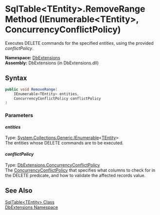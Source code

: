 SqlTable&lt;TEntity>.RemoveRange Method (IEnumerable&lt;TEntity>, ConcurrencyConflictPolicy)
============================================================================================
Executes DELETE commands for the specified *entities*, using the provided *conflictPolicy*.

**Namespace:** [DbExtensions][1]  
**Assembly:** DbExtensions (in DbExtensions.dll)

Syntax
------

```csharp
public void RemoveRange(
	IEnumerable<TEntity> entities,
	ConcurrencyConflictPolicy conflictPolicy
)
```

### Parameters

#### *entities*
Type: [System.Collections.Generic.IEnumerable][2]&lt;[TEntity][3]>  
The entities whose DELETE commands are to be executed.

#### *conflictPolicy*
Type: [DbExtensions.ConcurrencyConflictPolicy][4]  
 The [ConcurrencyConflictPolicy][4] that specifies what columns to check for in the DELETE predicate, and how to validate the affected records value.


See Also
--------
[SqlTable&lt;TEntity> Class][3]  
[DbExtensions Namespace][1]  

[1]: ../README.md
[2]: http://msdn.microsoft.com/en-us/library/9eekhta0
[3]: README.md
[4]: ../ConcurrencyConflictPolicy/README.md